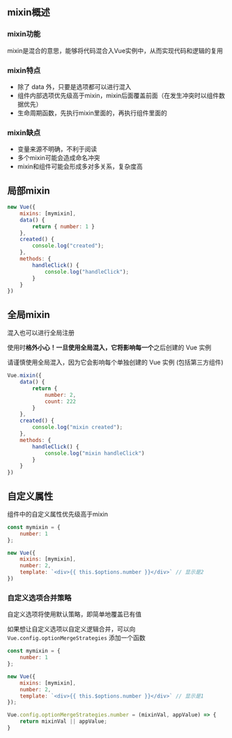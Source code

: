 ## mixin概述

### mixin功能

mixin是混合的意思，能够将代码混合入Vue实例中，从而实现代码和逻辑的复用

### mixin特点

* 除了 data 外，只要是选项都可以进行混入
* 组件内部选项优先级高于mixin，mixin后面覆盖前面（在发生冲突时以组件数据优先）
* 生命周期函数，先执行mixin里面的，再执行组件里面的

### mixin缺点

* 变量来源不明确，不利于阅读
* 多个mixin可能会造成命名冲突
* mixin和组件可能会形成多对多关系，复杂度高



## 局部mixin

```js
new Vue({
    mixins: [mymixin],
    data() {
        return { number: 1 }
    },
    created() {
        console.log("created");
    },
    methods: {
        handleClick() {
            console.log("handleClick");
        }
    }
})
```



## 全局mixin

混入也可以进行全局注册

使用时**格外小心！**一旦使用全局混入，它将影响**每一个**之后创建的 Vue 实例

请谨慎使用全局混入，因为它会影响每个单独创建的 Vue 实例 (包括第三方组件)

```js
Vue.mixin({
    data() {
        return {
            number: 2,
            count: 222
        }
    },
    created() {
        console.log("mixin created");
    },
    methods: {
        handleClick() {
            console.log("mixin handleClick")
        }
    }
}) 
```



## 自定义属性

组件中的自定义属性优先级高于mixin

```js
const mymixin = {
    number: 1
};

new Vue({
    mixins: [mymixin],
    number: 2,
    template: `<div>{{ this.$options.number }}</div>` // 显示是2
})
```

### 自定义选项合并策略

自定义选项将使用默认策略，即简单地覆盖已有值

如果想让自定义选项以自定义逻辑合并，可以向 `Vue.config.optionMergeStrategies` 添加一个函数

```js
const mymixin = {
    number: 1
};

new Vue({
    mixins: [mymixin],
    number: 2,
    template: `<div>{{ this.$options.number }}</div>` // 显示是1
});

Vue.config.optionMergeStrategies.number = (mixinVal, appValue) => {
    return mixinVal || appValue;
}
```